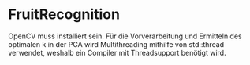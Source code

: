 # FruitRecognition

OpenCV muss installiert sein.
Für die Vorverarbeitung und Ermitteln des optimalen k in der PCA wird Multithreading mithilfe von std::thread verwendet, weshalb ein Compiler mit Threadsupport benötigt wird.
